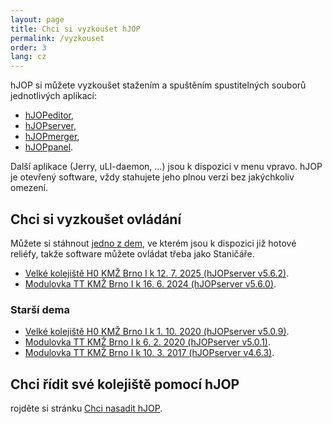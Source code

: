 ```yaml
---
layout: page
title: Chci si vyzkoušet hJOP
permalink: /vyzkouset
order: 3
lang: cz
---
```


hJOP si můžete vyzkoušet stažením a spuštěním spustitelných souborů jednotlivých
aplikací:

 * [hJOPeditor](https://github.com/kmzbrnoI/hJOPeditor/releases),
 * [hJOPserver](https://github.com/kmzbrnoI/hJOPserver/releases),
 * [hJOPmerger](https://github.com/kmzbrnoI/hJOPmerger/releases),
 * [hJOPpanel](https://github.com/kmzbrnoI/hJOPpanel/releases).

Další aplikace (Jerry, uLI-daemon, ...) jsou k dispozici v menu vpravo.
hJOP je otevřený software, vždy stahujete jeho plnou verzi bez jakýchkoliv
omezení.

## Chci si vyzkoušet ovládání

Můžete si stáhnout [jedno z dem](/download/), ve kterém jsou k dispozici již
hotové reliéfy, takže software můžete ovládat třeba jako Staničáře.

 * [Velké kolejiště H0 KMŽ Brno I k 12. 7. 2025 (hJOPserver v5.6.2)](/download/hJOP-try-h0-2025-07-12.zip).
 * [Modulovka TT KMŽ Brno I k 16. 6. 2024 (hJOPserver v5.6.0)](/download/hJOP-try-tt-2024-06-16.zip).

### Starší dema

 * [Velké kolejiště H0 KMŽ Brno I k 1. 10. 2020 (hJOPserver v5.0.9)](/download/hJOP-try-h0-2020-10-01.zip).
 * [Modulovka TT KMŽ Brno I k 6. 2. 2020 (hJOPserver v5.0.1)](/download/hJOP-try-tt-2020-02-06.zip).
 * [Modulovka TT KMŽ Brno I k 10. 3. 2017 (hJOPserver v4.6.3)](/download/hJOP-try-tt-2017-03-10.zip).


## Chci řídit své kolejiště pomocí hJOP

rojděte si stránku [Chci nasadit hJOP](/navod).
